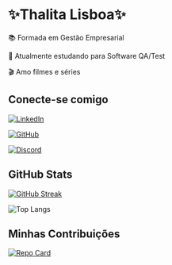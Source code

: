 # ✨Thalita Lisboa✨

📚 Formada em Gestão Empresarial

🧠 Atualmente estudando para Software QA/Test

🎬 Amo filmes e séries

## Conecte-se comigo
[![LinkedIn](https://img.shields.io/badge/LinkedIn-000?style=for-the-badge&logo=linkedin&logoColor=0E76A8)](https://www.linkedin.com/in/thalita-lisboa/)

[![GitHub](https://img.shields.io/badge/GitHub-000?style=for-the-badge&logo=github&logoColor=)](https://github.com/ThalitaLisboa)

[![Discord](https://img.shields.io/badge/Discord-000?style=for-the-badge&logo=discord)](https://www.discord.com/in/thalita7603/)

<!-- ## Habilidades -->



## GitHub Stats

[![GitHub Streak](https://streak-stats.demolab.com/?user=ThalitaLisboa&theme=bear&background=000&border=30A3DC&dates=FFF)](https://git.io/streak-stats)

![Top Langs](https://github-readme-stats-git-masterrstaa-rickstaa.vercel.app/api/top-langs/?username=ThalitaLisboa&bg_color=000&border_color=30A3DC&title_color=E94D5F&text_color=FFF)

## Minhas Contribuições

[![Repo Card](https://github-readme-stats.vercel.app/api/pin/?username=ThalitaLisboa&repo=dio-lab-open-source&bg_color=000&border_color=30A3DC&show_icons=true&icon_color=30A3DC&title_color=E94D5F&text_color=FFF)](https://github.com/ThalitaLisboa/dio-lab-open-source)
